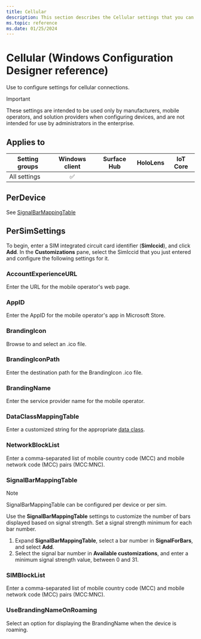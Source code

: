```yaml
---
title: Cellular
description: This section describes the Cellular settings that you can configure in provisioning packages for Windows 10 using Windows Configuration Designer.
ms.topic: reference
ms.date: 01/25/2024
---
```


# Cellular (Windows Configuration Designer reference)

Use to configure settings for cellular connections.

>[!IMPORTANT]
>These settings are intended to be used only by manufacturers, mobile operators, and solution providers when configuring devices, and are not intended for use by administrators in the enterprise.

## Applies to

| Setting groups | Windows client | Surface Hub | HoloLens | IoT Core |
|--|:-:|:-:|:-:|:-:|
| All settings | ✅ |  |  |  |

## PerDevice

See [SignalBarMappingTable](#signalbarmappingtable)

## PerSimSettings

To begin, enter a SIM integrated circuit card identifier (**SimIccid**), and click **Add**. In the **Customizations** pane, select the SimIccid that you just entered and configure the following settings for it.

### AccountExperienceURL

Enter the URL for the mobile operator's web page.

### AppID

Enter the AppID for the mobile operator's app in Microsoft Store.

### BrandingIcon

Browse to and select an .ico file.

### BrandingIconPath

Enter the destination path for the BrandingIcon .ico file.

### BrandingName

Enter the service provider name for the mobile operator.

### DataClassMappingTable

Enter a customized string for the appropriate [data class](/windows/desktop/api/mbnapi/ne-mbnapi-mbn_data_class).

### NetworkBlockList

Enter a comma-separated list of mobile country code (MCC) and mobile network code (MCC) pairs (MCC:MNC).

### SignalBarMappingTable

>[!NOTE]
>SignalBarMappingTable can be configured per device or per sim.

Use the **SignalBarMappingTable** settings to customize the number of bars displayed based on signal strength. Set a signal strength minimum for each bar number.

1. Expand **SignalBarMappingTable**, select a bar number in **SignalForBars**, and select **Add**.
1. Select the signal bar number in **Available customizations**, and enter a minimum signal strength value, between 0 and 31.

### SIMBlockList

Enter a comma-separated list of mobile country code (MCC) and mobile network code (MCC) pairs (MCC:MNC).

### UseBrandingNameOnRoaming

Select an option for displaying the BrandingName when the device is roaming.
